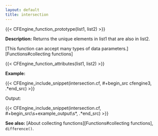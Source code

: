 ```yaml
---
layout: default
title: intersection
---
```


{{< CFEngine_function_prototype(list1, list2) >}}

**Description:** Returns the unique elements in list1 that are also in list2.

[This function can accept many types of data parameters.][Functions#collecting functions]

{{< CFEngine_function_attributes(list1, list2) >}}

**Example:**

{{< CFEngine_include_snippet(intersection.cf, #\+begin_src cfengine3, .*end_src) >}}

Output:

{{< CFEngine_include_snippet(intersection.cf, #\+begin_src\s+example_output\s*, .*end_src) >}}

**See also:** [About collecting functions][Functions#collecting functions], `difference()`.
